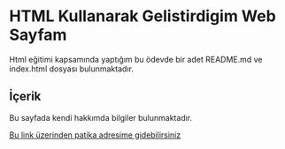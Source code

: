 # HTML Kullanarak Gelistirdigim Web Sayfam

Html eğitimi kapsamında yaptığım bu ödevde bir adet README.md ve index.html dosyası bulunmaktadır.

## İçerik 
Bu sayfada kendi hakkımda bilgiler bulunmaktadır.

[Bu link üzerinden patika adresime gidebilirsiniz](https://app.patika.dev/enesagca)